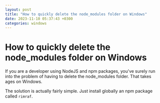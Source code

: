 ```yaml
---
layout: post
title: "How to quickly delete the node_modules folder on Windows"
date: 2023-11-10 05:37:43 +0300
categories: windows
---
```


# How to quickly delete the node_modules folder on Windows

If you are a developer using NodeJS and npm packages, you've surely run into the problem of having to delete
the node_modules folder. That takes ages on Windows.

The solution is actually fairly simple. Just install globally an npm package called `rimraf`.